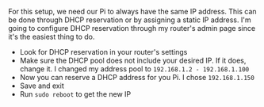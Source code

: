 For this setup, we need our Pi to always have the same IP address. This can be done through DHCP reservation or by assigning a static IP address. I'm going to configure DHCP reservation through my router's admin page since it's the easiest thing to do.

- Look for DHCP reservation in your router's settings
- Make sure the DHCP pool does not include your desired IP. If it does, change it. I changed my address pool to `192.168.1.2 - 192.168.1.100`
- Now you can reserve a DHCP address for you Pi. I chose `192.168.1.150`
- Save and exit
- Run `sudo reboot` to get the new IP